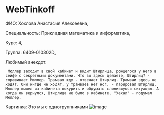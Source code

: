 # WebTinkoff

ФИО: Хохлова Анастасия Алексеевна,

Специальность: Прикладная математика и информатика,

Курс: 4,

Группа: 6409-010302D,

Любимый анекдот:

` Мюллер заходит в свой кабинет и видит Штирлица, роющегося у него в сейфе с секретными документами.
Что вы здесь делаете, Штирлиц? - спрашивает Мюллер.
Трамвая жду - отвечает Штирлиц.
Трамваи здесь не ходят.
Они нигде не ходят, у трамваев нет ног, - парировал Штирлиц.
Мюллер вышел из кабинета покурить и обдумать сложившуюся ситуацию. А когда он вернулся, Штирлица не было в кабинете.
"Уехал" - подумал Мюллер.`

Картинка: Это мы с одногруппниками ![image](https://github.com/AnastasiaH0hlova/WebTinkoff/assets/88399387/a20cb7e8-5966-497b-a28f-e6e04fd51e0d)
